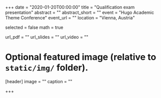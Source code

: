 +++
date = "2020-01-20T00:00:00"
title = "Qualification exam presentation"
abstract = ""
abstract_short = ""
event = "Hugo Academic Theme Conference"
event_url = ""
location = "Vienna, Austria"

selected = false
math = true

url_pdf = ""
url_slides = ""
url_video = ""

# Optional featured image (relative to `static/img/` folder).
[header]
image = ""
caption = ""

+++

